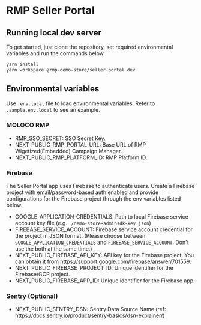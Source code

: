 # RMP Seller Portal

## Running local dev server
To get started, just clone the repository, set required environmental variables and run the commands below
```sh
yarn install
yarn workspace @rmp-demo-store/seller-portal dev
```

## Environmental variables
Use `.env.local` file to load environmental variables. Refer to `.sample.env.local` to see an example.

### MOLOCO RMP
- RMP_SSO_SECRET: SSO Secret Key.
- NEXT_PUBLIC_RMP_PORTAL_URL: Base URL of RMP Wigetized(Embedded) Campaign Manager.
- NEXT_PUBLIC_RMP_PLATFORM_ID: RMP Platform ID.

### Firebase
The Seller Portal app uses Firebase to authenticate users. Create a Firebase project with email/password-based auth enabled and provide configurations for the Firebase project through the env variables listed below.
- GOOGLE_APPLICATION_CREDENTIALS: Path to local Firebase service account key file (e.g. `./demo-store-adminsdk-key.json`)
- FIREBASE_SERVICE_ACCOUNT: Firebase service account credential for the project in JSON format. (Please choose between `GOOGLE_APPLICATION_CREDENTIALS` and `FIREBASE_SERVICE_ACCOUNT`. Don't use the both at the same time.)
- NEXT_PUBLIC_FIREBASE_API_KEY: API key for the Firebase project. You can obtain it from https://support.google.com/firebase/answer/701559.
- NEXT_PUBLIC_FIREBASE_PROJECT_ID: Unique identifier for the Firebase/GCP project.
- NEXT_PUBLIC_FIREBASE_APP_ID:  Unique identifier for the Firebase app.

### Sentry (Optional)
- NEXT_PUBLIC_SENTRY_DSN: Sentry Data Source Name (ref: https://docs.sentry.io/product/sentry-basics/dsn-explainer/)
